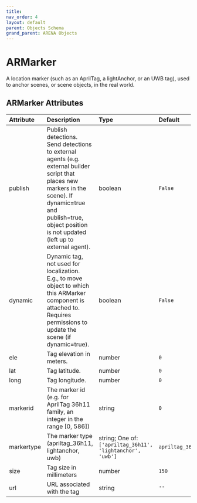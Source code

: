 ```yaml
---
title: 
nav_order: 4
layout: default
parent: Objects Schema
grand_parent: ARENA Objects
---
```



ARMarker
========


A location marker (such as an AprilTag, a lightAnchor, or an UWB tag), used to anchor scenes, or scene objects, in the real world.

ARMarker Attributes
--------------------

|Attribute|Description|Type|Default|Required|
| :--- | :--- | :--- | :--- | :--- |
|publish|Publish detections. Send detections to external agents (e.g. external builder script that places new markers in the scene). If dynamic=true and publish=true, object position is not updated (left up to external agent).|boolean|```False```|No|
|dynamic|Dynamic tag, not used for localization. E.g., to move object to which this ARMarker component is attached to. Requires permissions to update the scene (if dynamic=true).|boolean|```False```|No|
|ele|Tag elevation in meters.|number|```0```|No|
|lat|Tag latitude.|number|```0```|No|
|long|Tag longitude.|number|```0```|No|
|markerid|The marker id (e.g. for AprilTag 36h11 family, an integer in the range [0, 586])|string|```0```|Yes|
|markertype|The marker type (apriltag_36h11, lightanchor, uwb)|string; One of: ```['apriltag_36h11', 'lightanchor', 'uwb']```|```apriltag_36h11```|Yes|
|size|Tag size in millimeters|number|```150```|Yes|
|url|URL associated with the tag|string|```''```|No|
